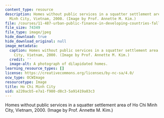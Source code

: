 ```yaml
---
content_type: resource
description: Homes without public services in a squatter settlement area of Ho Chi
  Minh City, Vietnam, 2000. (Image by Prof. Annette M. Kim.)
file: /courses/11-487-urban-public-finance-in-developing-countries-fall-2004/a220acb5e7a1f980d8c35a91419a83c3_11-487f04.jpg
file_size: 74349
file_type: image/jpeg
hide_download: true
hide_download_original: null
image_metadata:
  caption: Homes without public services in a squatter settlement area of Ho Chi Minh
    City, Vietnam, 2000. (Image by Prof. Annette M. Kim.)
  credit: ''
  image-alt: A photograph of dilapidated homes.
learning_resource_types: []
license: https://creativecommons.org/licenses/by-nc-sa/4.0/
ocw_type: OCWImage
resourcetype: Image
title: Ho Chi Minh City
uid: a220acb5-e7a1-f980-d8c3-5a91419a83c3
---
```

Homes without public services in a squatter settlement area of Ho Chi Minh City, Vietnam, 2000. (Image by Prof. Annette M. Kim.)